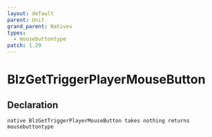 ```yaml
---
layout: default
parent: Unit
grand_parent: Natives
types:
  - mousebuttontype
patch: 1.29
---
```


# BlzGetTriggerPlayerMouseButton

## Declaration

```
native BlzGetTriggerPlayerMouseButton takes nothing returns mousebuttontype
```